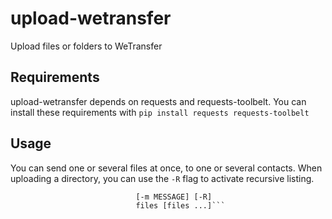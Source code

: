 # upload-wetransfer

Upload files or folders to WeTransfer

## Requirements

upload-wetransfer depends on requests and requests-toolbelt. You can install these requirements with `pip install requests requests-toolbelt`

## Usage

You can send one or several files at once, to one or several contacts. When uploading a directory, you can use the `-R` flag to activate recursive listing.

```usage: upload-wetransfer.py [-h] [-r [RECEIVER [RECEIVER ...]]] [-s SENDER]
                            [-m MESSAGE] [-R]
                            files [files ...]```